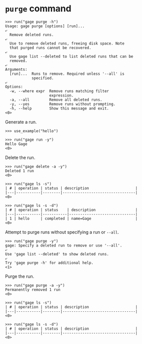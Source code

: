 # `purge` command

    >>> run("gage purge -h")
    Usage: gage purge [options] [run]...
    ⤶
      Remove deleted runs.
    ⤶
      Use to remove deleted runs, freeing disk space. Note
      that purged runs cannot be recovered.
    ⤶
      Use gage list --deleted to list deleted runs that can be
      removed.
    ⤶
    Arguments:
      [run]...  Runs to remove. Required unless '--all' is
                specified.
    ⤶
    Options:
      -w, --where expr  Remove runs matching filter
                        expression.
      -a, --all         Remove all deleted runs.
      -y, --yes         Remove runs without prompting.
      -h, --help        Show this message and exit.
    <0>

Generate a run.

    >>> use_example("hello")

    >>> run("gage run -y")
    Hello Gage
    <0>

Delete the run.

    >>> run("gage delete -a -y")
    Deleted 1 run
    <0>

    >>> run("gage ls -s")
    | # | operation | status | description                     |
    |---|-----------|--------|---------------------------------|
    <0>

    >>> run("gage ls -s -d")
    | # | operation | status    | description                  |
    |---|-----------|-----------|------------------------------|
    | 1 | hello     | completed | name=Gage                    |
    <0>

Attempt to purge runs without specifying a run or `--all`.

    >>> run("gage purge -y")
    gage: Specify a deleted run to remove or use '--all'.
    ⤶
    Use 'gage list --deleted' to show deleted runs.
    ⤶
    Try 'gage purge -h' for additional help.
    <1>

Purge the run.

    >>> run("gage purge -a -y")
    Permanently removed 1 run
    <0>

    >>> run("gage ls -s")
    | # | operation | status | description                     |
    |---|-----------|--------|---------------------------------|
    <0>

    >>> run("gage ls -s -d")
    | # | operation | status | description                     |
    |---|-----------|--------|---------------------------------|
    <0>
